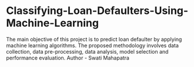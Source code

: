 # Classifying-Loan-Defaulters-Using-Machine-Learning
The main objective of this project is to predict loan defaulter by applying machine learning algorithms. The proposed methodology involves data collection, data pre-processing, data analysis, model selection and performance evaluation. 
Author - Swati Mahapatra
